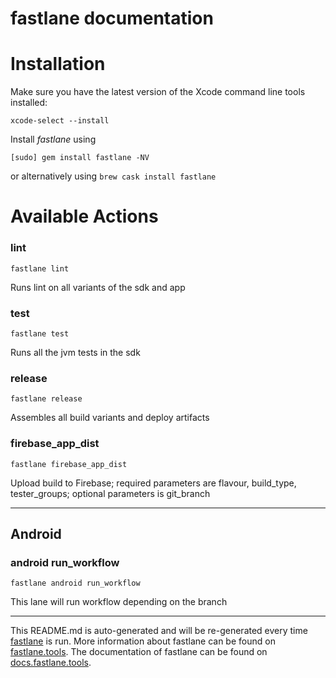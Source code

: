 fastlane documentation
================
# Installation

Make sure you have the latest version of the Xcode command line tools installed:

```
xcode-select --install
```

Install _fastlane_ using
```
[sudo] gem install fastlane -NV
```
or alternatively using `brew cask install fastlane`

# Available Actions
### lint
```
fastlane lint
```
Runs lint on all variants of the sdk and app
### test
```
fastlane test
```
Runs all the jvm tests in the sdk
### release
```
fastlane release
```
Assembles all build variants and deploy artifacts
### firebase_app_dist
```
fastlane firebase_app_dist
```
Upload build to Firebase;
required parameters are flavour, build_type, tester_groups;
optional parameters is git_branch

----

## Android
### android run_workflow
```
fastlane android run_workflow
```
This lane will run workflow depending on the branch

----

This README.md is auto-generated and will be re-generated every time [fastlane](https://fastlane.tools) is run.
More information about fastlane can be found on [fastlane.tools](https://fastlane.tools).
The documentation of fastlane can be found on [docs.fastlane.tools](https://docs.fastlane.tools).
